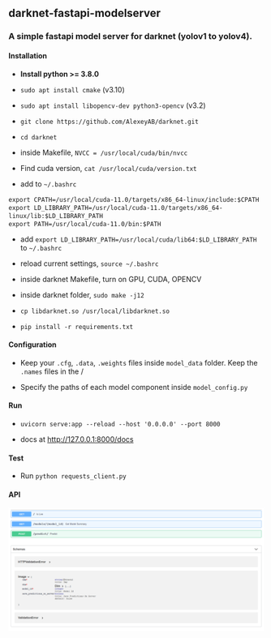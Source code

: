 ## darknet-fastapi-modelserver

### A simple fastapi model server for darknet (yolov1 to yolov4).


#### Installation

* **Install python >= 3.8.0**

* `sudo apt install cmake`  (v3.10)

* `sudo apt install libopencv-dev python3-opencv` (v3.2)

* `git clone https://github.com/AlexeyAB/darknet.git`

* `cd darknet`

* inside Makefile, `NVCC = /usr/local/cuda/bin/nvcc`

* Find cuda version, `cat /usr/local/cuda/version.txt`

* add to `~/.bashrc`

```
export CPATH=/usr/local/cuda-11.0/targets/x86_64-linux/include:$CPATH
export LD_LIBRARY_PATH=/usr/local/cuda-11.0/targets/x86_64-linux/lib:$LD_LIBRARY_PATH
export PATH=/usr/local/cuda-11.0/bin:$PATH
```

* add `export LD_LIBRARY_PATH=/usr/local/cuda/lib64:$LD_LIBRARY_PATH` to `~/.bashrc`

* reload current settings, `source ~/.bashrc`

* inside darknet Makefile, turn on GPU, CUDA, OPENCV

* inside darknet folder, `sudo make -j12` 

* `cp libdarknet.so /usr/local/libdarknet.so`

* `pip install -r requirements.txt`

#### Configuration

* Keep your `.cfg`, `.data`, `.weights` files inside `model_data` folder. Keep the `.names` files in the /

* Specify the paths of each model component inside `model_config.py`

#### Run

* `uvicorn serve:app --reload --host '0.0.0.0' --port 8000`

* docs at  http://127.0.0.1:8000/docs

#### Test

* Run `python requests_client.py`

#### API

![api list](./docs/apis.png)

